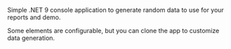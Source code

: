 Simple .NET 9 console application to generate random data to use for your reports and demo.

Some elements are configurable, but you can clone the app to customize data generation.
